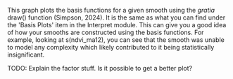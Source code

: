 This graph plots the basis functions for a given smooth using the _gratia_ draw() function (Simpson, 2024). It is the same as what you can find under the 'Basis Plots' item in the Interpret module. This can give you a good idea of how your smooths are constructed using the basis functions. For example, looking at s(ndvi\_ma12), you can see that the smooth was unable to model any complexity which likely contributed to it being statistically insignificant.

TODO: Explain the factor stuff. Is it possible to get a better plot?
